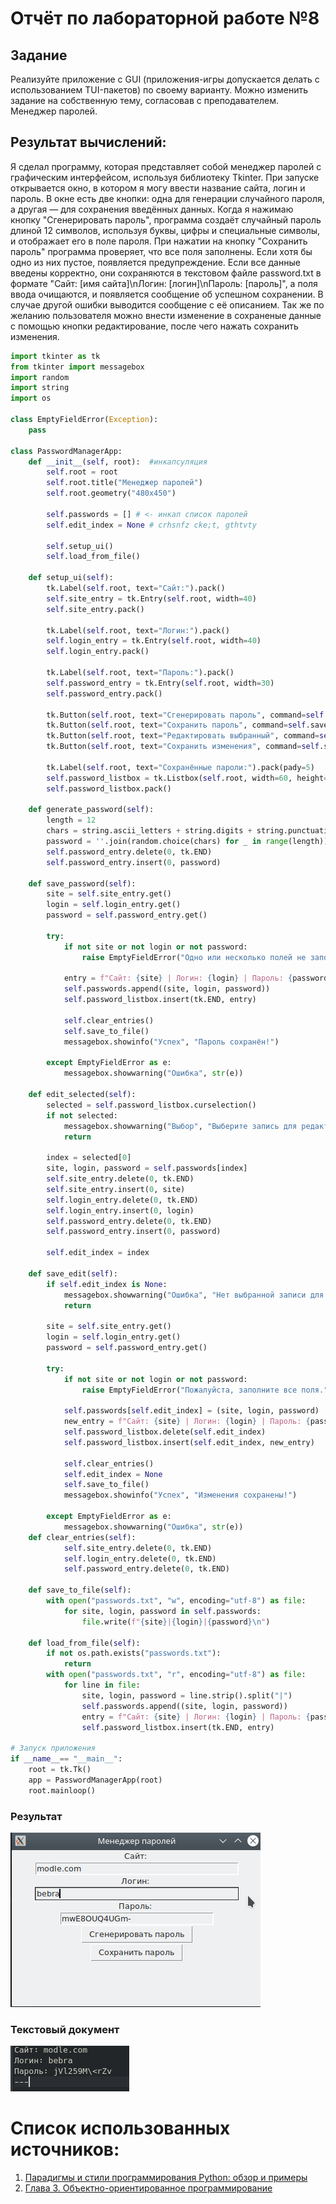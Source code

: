 # Отчёт по лабораторной работе №8

## Задание
Реализуйте приложение с GUI (приложения-игры допускается делать с использованием TUI-пакетов) по своему варианту. Можно изменить задание на собственную тему, согласовав с преподавателем. Менеджер паролей.
## Результат вычислений: 
Я сделал программу, которая представляет собой менеджер паролей с графическим интерфейсом, используя библиотеку Tkinter. При запуске открывается окно, в котором я могу ввести название сайта, логин и пароль. В окне есть две кнопки: одна для генерации случайного пароля, а другая — для сохранения введённых данных. Когда я нажимаю кнопку "Сгенерировать пароль", программа создаёт случайный пароль длиной 12 символов, используя буквы, цифры и специальные символы, и отображает его в поле пароля. При нажатии на кнопку "Сохранить пароль" программа проверяет, что все поля заполнены. Если хотя бы одно из них пустое, появляется предупреждение. Если все данные введены корректно, они сохраняются в текстовом файле password.txt в формате "Сайт: [имя сайта]\nЛогин: [логин]\nПароль: [пароль]", а поля ввода очищаются, и появляется сообщение об успешном сохранении. В случае другой ошибки выводится сообщение с её описанием. Так же по желанию пользователя можно внести изменение в сохраненые данные с помощью кнопки редактирование, после чего нажать сохранить изменения.
``` Python
import tkinter as tk
from tkinter import messagebox
import random
import string
import os

class EmptyFieldError(Exception):
    pass

class PasswordManagerApp:
    def __init__(self, root):  #инкапсуляция
        self.root = root
        self.root.title("Менеджер паролей")
        self.root.geometry("480x450")

        self.passwords = [] # <- инкап список паролей
        self.edit_index = None # crhsnfz cke;t, gthtvty

        self.setup_ui()
        self.load_from_file()

    def setup_ui(self):
        tk.Label(self.root, text="Сайт:").pack()
        self.site_entry = tk.Entry(self.root, width=40)
        self.site_entry.pack()

        tk.Label(self.root, text="Логин:").pack()
        self.login_entry = tk.Entry(self.root, width=40)
        self.login_entry.pack()

        tk.Label(self.root, text="Пароль:").pack()
        self.password_entry = tk.Entry(self.root, width=30)
        self.password_entry.pack()

        tk.Button(self.root, text="Сгенерировать пароль", command=self.generate_password).pack(pady=3)
        tk.Button(self.root, text="Сохранить пароль", command=self.save_password).pack(pady=3)
        tk.Button(self.root, text="Редактировать выбранный", command=self.edit_selected).pack(pady=3)
        tk.Button(self.root, text="Сохранить изменения", command=self.save_edit).pack(pady=3)

        tk.Label(self.root, text="Сохранённые пароли:").pack(pady=5)
        self.password_listbox = tk.Listbox(self.root, width=60, height=10)
        self.password_listbox.pack()

    def generate_password(self):
        length = 12
        chars = string.ascii_letters + string.digits + string.punctuation
        password = ''.join(random.choice(chars) for _ in range(length))
        self.password_entry.delete(0, tk.END)
        self.password_entry.insert(0, password)

    def save_password(self):
        site = self.site_entry.get()
        login = self.login_entry.get()
        password = self.password_entry.get()

        try:
            if not site or not login or not password:
                raise EmptyFieldError("Одно или несколько полей не заполнены!")

            entry = f"Сайт: {site} | Логин: {login} | Пароль: {password}"
            self.passwords.append((site, login, password))
            self.password_listbox.insert(tk.END, entry)

            self.clear_entries()
            self.save_to_file()
            messagebox.showinfo("Успех", "Пароль сохранён!")

        except EmptyFieldError as e:
            messagebox.showwarning("Ошибка", str(e))

    def edit_selected(self):
        selected = self.password_listbox.curselection()
        if not selected:
            messagebox.showwarning("Выбор", "Выберите запись для редактирования.")
            return

        index = selected[0]
        site, login, password = self.passwords[index]
        self.site_entry.delete(0, tk.END)
        self.site_entry.insert(0, site)
        self.login_entry.delete(0, tk.END)
        self.login_entry.insert(0, login)
        self.password_entry.delete(0, tk.END)
        self.password_entry.insert(0, password)

        self.edit_index = index

    def save_edit(self):
        if self.edit_index is None:
            messagebox.showwarning("Ошибка", "Нет выбранной записи для редактирования.")
            return

        site = self.site_entry.get()
        login = self.login_entry.get()
        password = self.password_entry.get()

        try:
            if not site or not login or not password:
                raise EmptyFieldError("Пожалуйста, заполните все поля.")

            self.passwords[self.edit_index] = (site, login, password)
            new_entry = f"Сайт: {site} | Логин: {login} | Пароль: {password}"
            self.password_listbox.delete(self.edit_index)
            self.password_listbox.insert(self.edit_index, new_entry)

            self.clear_entries()
            self.edit_index = None
            self.save_to_file()
            messagebox.showinfo("Успех", "Изменения сохранены!")

        except EmptyFieldError as e:
            messagebox.showwarning("Ошибка", str(e))
    def clear_entries(self):
            self.site_entry.delete(0, tk.END)
            self.login_entry.delete(0, tk.END)
            self.password_entry.delete(0, tk.END)

    def save_to_file(self):
        with open("passwords.txt", "w", encoding="utf-8") as file:
            for site, login, password in self.passwords:
                file.write(f"{site}|{login}|{password}\n")

    def load_from_file(self):
        if not os.path.exists("passwords.txt"):
            return
        with open("passwords.txt", "r", encoding="utf-8") as file:
            for line in file:
                site, login, password = line.strip().split("|")
                self.passwords.append((site, login, password))
                entry = f"Сайт: {site} | Логин: {login} | Пароль: {password}"
                self.password_listbox.insert(tk.END, entry)

# Запуск приложения
if __name__== "__main__":
    root = tk.Tk()
    app = PasswordManagerApp(root)
    root.mainloop()
```
### Результат
![](https://github.com/manabreako/python/blob/main/lab8/Screenshot_20250417_133635.png)
### Текстовый документ
![](https://github.com/manabreako/python/blob/main/lab8/Screenshot_20250417_133702.png)


# Список использованных источников: 
1) [Парадигмы и стили программирования Python: обзор и примеры](https://sky.pro/wiki/python/paradigmy-i-stili-programmirovaniya-python-obzor-i-primery/)
2) [Глава 3. Объектно-ориентированное программирование](https://metanit.com/python/tutorial/)
